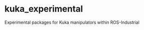 kuka_experimental
=================

Experimental packages for Kuka manipulators within ROS-Industrial

